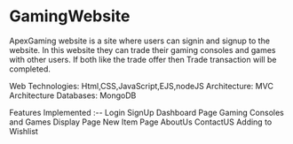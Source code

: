 # GamingWebsite
ApexGaming website is a site where users can signin and signup to the website. In this website they can trade their gaming consoles and games with other users. If both like the trade offer then Trade transaction will be completed.

Web Technologies: Html,CSS,JavaScript,EJS,nodeJS
Architecture: MVC Architecture
Databases: MongoDB

Features Implemented :--
Login
SignUp
Dashboard Page
Gaming Consoles and Games Display Page
New Item Page
AboutUs
ContactUS
Adding to Wishlist
